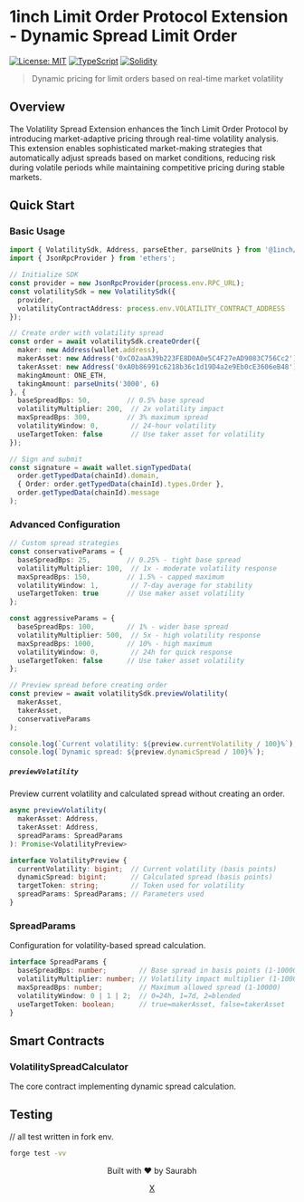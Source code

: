 # 1inch Limit Order Protocol Extension - Dynamic Spread Limit Order

[![License: MIT](https://img.shields.io/badge/License-MIT-blue.svg)](https://opensource.org/licenses/MIT)
[![TypeScript](https://img.shields.io/badge/TypeScript-5.0+-blue?logo=typescript&logoColor=white)](https://www.typescriptlang.org/)
[![Solidity](https://img.shields.io/badge/Solidity-0.8.19+-363636?logo=solidity)](https://soliditylang.org/)

> Dynamic pricing for limit orders based on real-time market volatility

## Overview

The Volatility Spread Extension enhances the 1inch Limit Order Protocol by introducing market-adaptive pricing through real-time volatility analysis. This extension enables sophisticated market-making strategies that automatically adjust spreads based on market conditions, reducing risk during volatile periods while maintaining competitive pricing during stable markets.


## Quick Start

### Basic Usage

```typescript
import { VolatilitySdk, Address, parseEther, parseUnits } from '@1inch/limit-order-sdk';
import { JsonRpcProvider } from 'ethers';

// Initialize SDK
const provider = new JsonRpcProvider(process.env.RPC_URL);
const volatilitySdk = new VolatilitySdk({
  provider,
  volatilityContractAddress: process.env.VOLATILITY_CONTRACT_ADDRESS
});

// Create order with volatility spread
const order = await volatilitySdk.createOrder({
  maker: new Address(wallet.address),
  makerAsset: new Address('0xC02aaA39b223FE8D0A0e5C4F27eAD9083C756Cc2'), // WETH
  takerAsset: new Address('0xA0b86991c6218b36c1d19D4a2e9Eb0cE3606eB48'), // USDC
  makingAmount: ONE_ETH,
  takingAmount: parseUnits('3000', 6)
}, {
  baseSpreadBps: 50,         // 0.5% base spread
  volatilityMultiplier: 200,  // 2x volatility impact
  maxSpreadBps: 300,         // 3% maximum spread
  volatilityWindow: 0,        // 24-hour volatility
  useTargetToken: false       // Use taker asset for volatility
});

// Sign and submit
const signature = await wallet.signTypedData(
  order.getTypedData(chainId).domain,
  { Order: order.getTypedData(chainId).types.Order },
  order.getTypedData(chainId).message
);
```

### Advanced Configuration

```typescript
// Custom spread strategies
const conservativeParams = {
  baseSpreadBps: 25,         // 0.25% - tight base spread
  volatilityMultiplier: 100,  // 1x - moderate volatility response
  maxSpreadBps: 150,         // 1.5% - capped maximum
  volatilityWindow: 1,        // 7-day average for stability
  useTargetToken: true       // Use maker asset volatility
};

const aggressiveParams = {
  baseSpreadBps: 100,        // 1% - wider base spread
  volatilityMultiplier: 500,  // 5x - high volatility response
  maxSpreadBps: 1000,        // 10% - high maximum
  volatilityWindow: 0,        // 24h for quick response
  useTargetToken: false      // Use taker asset volatility
};

// Preview spread before creating order
const preview = await volatilitySdk.previewVolatility(
  makerAsset,
  takerAsset,
  conservativeParams
);

console.log(`Current volatility: ${preview.currentVolatility / 100}%`);
console.log(`Dynamic spread: ${preview.dynamicSpread / 100}%`);
```



##### `previewVolatility`

Preview current volatility and calculated spread without creating an order.

```typescript
async previewVolatility(
  makerAsset: Address,
  takerAsset: Address,
  spreadParams: SpreadParams
): Promise<VolatilityPreview>

interface VolatilityPreview {
  currentVolatility: bigint;  // Current volatility (basis points)
  dynamicSpread: bigint;      // Calculated spread (basis points)
  targetToken: string;        // Token used for volatility
  spreadParams: SpreadParams; // Parameters used
}
```

### SpreadParams

Configuration for volatility-based spread calculation.

```typescript
interface SpreadParams {
  baseSpreadBps: number;        // Base spread in basis points (1-10000)
  volatilityMultiplier: number; // Volatility impact multiplier (1-10000)
  maxSpreadBps: number;         // Maximum allowed spread (1-10000)
  volatilityWindow: 0 | 1 | 2;  // 0=24h, 1=7d, 2=blended
  useTargetToken: boolean;      // true=makerAsset, false=takerAsset
}
```

## Smart Contracts

### VolatilitySpreadCalculator

The core contract implementing dynamic spread calculation.

## Testing

// all test written in fork env.
```bash
forge test -vv 

```

<div align="center">
  <p>Built with ❤️ by Saurabh</p>
  <p> 
    <a href="https://x.com/CaptainLEVI_XXX">X</a> 
  </p>
</div>
